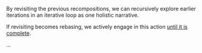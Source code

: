 By revisiting the previous recompositions, we can recursively explore earlier iterations in an iterative loop as one holistic narrative.

If revisiting becomes rebasing, we actively engage in this action [until it is complete](https://github.com/operatorjen/art.of.noise).


...